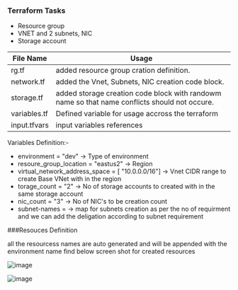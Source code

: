 ### Terraform Tasks 
* Resource group
* VNET and 2 subnets, NIC
* Storage account

| File Name | Usage |
| ----------- | ----------- |
| rg.tf | added resource group cration definition. |
| network.tf | added the Vnet, Subnets, NIC creation code block. |
| storage.tf | added storage creation code block with randowm name so that name conflicts should not occure. |
| variables.tf | Defined variable for usage accross the terraform |
|input.tfvars| input variables references|



Variables Definition:-

- environment                   = "dev"  -> Type of environment
- resoure_group_location        = "eastus2" -> Region
- virtual_network_address_space = [ "10.0.0.0/16"]  -> Vnet CIDR range to create Base VNet with in the region
- torage_count                 = "2" -> No of storage accounts to created with in the same storage account
- nic_count                     = "3"  -> No of NIC's to be creation count
- subnet-names                  =      -> map for subnets creation as per the no of requirment and we can add the deligation according to subnet requirement


###Resouces Definition

all the resourcess names are auto generated and will be appended with the environment name find below screen shot for created resources

![image](https://user-images.githubusercontent.com/123788787/215238916-6b352ad0-ce92-41b8-9468-7782b17bb6d2.png)

![image](https://user-images.githubusercontent.com/123788787/215238962-e6f14623-d27d-4c2e-9276-93bb29e34b3d.png)

